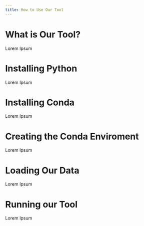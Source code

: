 ```yaml
---
title: How to Use Our Tool
---
```


# What is Our Tool?

Lorem Ipsum

# Installing Python

Lorem Ipsum

# Installing Conda

Lorem Ipsum

# Creating the Conda Enviroment

Lorem Ipsum

# Loading Our Data

Lorem Ipsum

# Running our Tool

Lorem Ipsum
